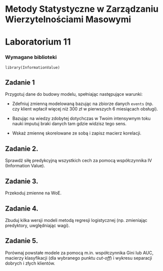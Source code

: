 
# Metody Statystyczne w Zarządzaniu Wierzytelnościami Masowymi
# Laboratorium 11



### Wymagane biblioteki 

```
library(InformationValue)
```

## Zadanie 1

Przygotuj dane do budowy modelu, spełniając następujące warunki:

* Zdefniuj zmienną modelowaną bazując na zbiorze danych `events` (np. czy klient wpłacił więcej niż 300 zł w pierwszych
6 miesiącach obsługi).

* Bazując na wiedzy zdobytej dotychczas w Twoim intensywnym toku nauki imputuj braki danych tam gdzie widzisz tego sens.

* Wskaż zmiennę skorelowane ze sobą i zapisz macierz korelacji.

## Zadanie 2. 

Sprawdź siłę predykcyjną wszystkich cech za pomocą współczynnika IV (Information Value).

## Zadanie 3.

Przekoduj zmienne na WoE.

## Zadanie 4.

Zbuduj kilka wersji modeli metodą regresji logistycznej (np. zmieniając predyktory, uwględniając wagi).

## Zadanie 5.

Porównaj powstałe modele za pomocą m.in. współczynnika Gini lub AUC, macierzy klasyfikacji (dla wybranego punktu *cut-off*) i wykresu separacji dobrych i złych klientów.
